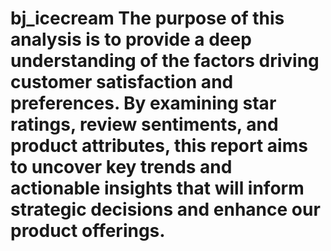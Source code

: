 # bj_icecream The purpose of this analysis is to provide a deep understanding of the factors driving customer satisfaction and preferences. By examining star ratings, review sentiments, and product attributes, this report aims to uncover key trends and actionable insights that will inform strategic decisions and enhance our product offerings.
